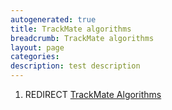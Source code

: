 ```yaml
---
autogenerated: true
title: TrackMate algorithms
breadcrumb: TrackMate algorithms
layout: page
categories: 
description: test description
---
```


1.  REDIRECT [TrackMate Algorithms](TrackMate_Algorithms "wikilink")
